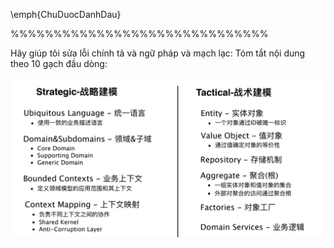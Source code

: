 <!--@ Latex -->
<!-- Cần thêm nhiều ví dụ -->
<!-- Màu đỏ của số trang, đầu chương -->
<!-- Tiêu đề chương các mục có tiếng anh -->
<!-- ảnh,  bảng luôn căn giữa -->
<!-- ảnh,  bảng luôn  có 2 begin + end -->
<!-- ảnh luôn dùng [scale] -->
<!-- ảnh luôn có folder/main -->
<!-- \newpage phải ở bên ngoài main -->
<!--! có dùng màu -->
\emph{ChuDuocDanhDau}
<!--! có dùng ngăn cách -->
%%%%%%%%%%%%%%%%%%%%%%%%%%%%%%
<!-- \usepackage{wrapfig} -->
<!--@ Latex -->

<!--@ ChatGPT -->
Hãy giúp tôi sửa lỗi chính tả và ngữ pháp và mạch lạc:
Tóm tắt nội dung theo 10 gạch đầu dòng:
<!--@ ChatGPT --> 

![Alt text](image.png)
